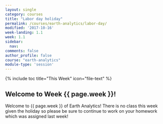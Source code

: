```yaml
---
layout: single
category: courses
title: "Labor day holiday"
permalink: /courses/earth-analytics/labor-day/
modified: '2017-10-16'
week-landing: 1.1
week: 1.1
sidebar:
  nav:
comments: false
author_profile: false
course: "earth-analytics"
module-type: 'session'
---
```

{% include toc title="This Week" icon="file-text" %}


<div class="notice--info" markdown="1">

## <i class="fa fa-ship" aria-hidden="true"></i> Welcome to Week {{ page.week }}!

Welcome to {{ page.week }} of Earth Analytics! There is no class this week
given the holiday so please be sure to continue to work on your homework
which was assigned last week!

</div>
